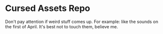 
# Cursed Assets Repo


Don't pay attention if weird stuff comes up. For example: like the sounds on the first of April. It's best not to touch them, believe me.
